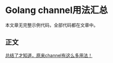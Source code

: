 Golang channel用法汇总
==========

本文章无完整示例代码，全部代码都在文章中。

## 正文
[总结了才知道，原来channel有这么多用法！](http://lessisbetter.site/2019/01/20/golang-channel-all-usage/)
